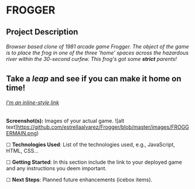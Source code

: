 # FROGGER
## Project Description
###### Browser based clone of 1981 arcade game Frogger. The object of the game is to place the frog in one of the three 'home' spaces across the hazardous river within the 30-second curfew. This frog's got some **strict** parents! 

## Take a *leap* and see if you can make it home on time!
###### [I'm an inline-style link](https://estrellaalvarez.github.io/Frogger/)

**Screenshot(s):** Images of your actual game.
![alt text]https://github.com/estrellaalvarez/Frogger/blob/master/images/FROGGERMAIN.png)

☐ **Technologies Used**: List of the technologies used, e.g., JavaScript, HTML, CSS...

☐ **Getting Started**: In this section include the link to your deployed game and any instructions you deem important.

☐ **Next Steps**: Planned future enhancements (icebox items).